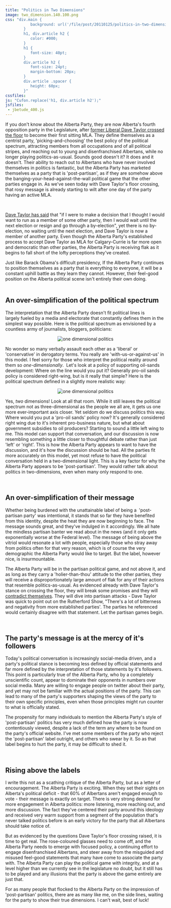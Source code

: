 ```yaml
---
title: "Politics in Two Dimensions"
image: two_dimension.140.100.png
css: "div.main {
           background: url('/file/post/20110125/politics-in-two-dimensions/protractor.png') no-repeat center 27px;
        }
        h1, div.article h2 {
           color: #000;
        }
        h1 {
           font-size: 40pt;
        }
        div.article h2 {
           font-size: 24pt;
           margin-bottom: 20px;
        }
        div.article .spacer {
           height: 60px;
        }"
cssfiles:
js: "Cufon.replace('h1, div.article h2');"
jsfiles:
 - jbetude_400.js
---
```

<div class="triple leftedge left">
<p>If you don't know about the Alberta Party, they are now Alberta's fourth opposition party in the Legislature, after <a href="http://www.cbc.ca/canada/calgary/story/2011/01/24/calgary-taylor-mla-alberta-party.html">former Liberal Dave Taylor crossed the floor</a> to become their first sitting MLA. They define themselves as a centrist party, 'picking-and-choosing' the best policy of the political spectrum, attracting members from all occupations and of all political stripes, and reaching out to young and disenfranchised Albertans, while no longer playing politics-as-usual. Sounds good doesn't it? It does and it doesn't. Their ability to reach out to Albertans who have never involved themselves in politics is fantastic, but the Alberta Party has marketed themselves as a party that is 'post-partisan', as if they are somehow above the banging-your-head-against-the-wall political game that the other parties engage in. As we've seen today&nbsp;with Dave Taylor's floor crossing, that rosy message is already starting to wilt after one day of the party having an active MLA.</p>
</div>
<div class="spacer" style="height: auto;">&nbsp;</div>
<div class="triple leftedge left">
<p><a href="http://www.ffwdweekly.com/calgary-blogs/the-howler/2011/01/24/dave-taylor-a-coup-for-alberta-party-or-politics-as-usual-638/">Dave Taylor has said</a> that "if I were to make a decision that I thought I would want to run as a member of some other party, then I would wait until the next election or resign and go through a by-election", yet there is no by-election, no waiting until the next election, and Dave Taylor is now a member of another party. Even though the Alberta Party's established process to accept Dave Taylor as MLA for Calgary-Currie is far more open and democratic than other parties, the Alberta Party is receiving flak as it begins to fall short of the lofty perceptions they've created.</p>
</div>
<div class="triple rightedge left">Just like Barack Obama's difficult presidency, If the Alberta Party continues to position themselves as a party that is everything to everyone, it will be a constant uphill battle as they learn they cannot. However, their feel-good position on the Alberta political scene isn't entirely their own doing.</div>
<div class="spacer">&nbsp;</div>
<h2>An over-simplification of the political spectrum</h2>
<p>The interpretation that the Alberta Party doesn't fit political lines is largely&nbsp;fueled&nbsp;by a media and electorate that constantly defines them in the simplest way possible. Here is the political spectrum as envisioned by a countless army of journalists, bloggers, politicians:</p>
<p style="text-align: center;"><img src="/file/post/20110125/politics-in-two-dimensions/one_dimension.png" alt="one dimensional politics" /></p>
<p>No wonder so many verbally assault&nbsp;each other&nbsp;as a 'liberal' or 'conservative' in&nbsp;derogatory&nbsp;terms. You really are 'with-us-or-against-us' in this model. I feel sorry for those who&nbsp;interpret&nbsp;the political reality around them so&nbsp;<em>one-dimensionally</em>. &nbsp;Let's look at a policy of supporting oil-sands development: Where on the line would you put it? Generally pro-oil sands policy is considered right-wing, but is it really that simple? Here is the political spectrum defined in a slightly more realistic way:</p>
<p style="text-align: center;"><img src="/file/post/20110125/politics-in-two-dimensions/two_dimension.png" alt="one dimensional politics" /></p>
<p>Yes, <em>two </em>dimensions! Look at all that room. While it still leaves the political spectrum not as three-dimensional as the people we all are, it gets us one more ever-important axis closer. Yet seldom do we discuss politics this way. Where would you put a 'pro-oil sands' policy now? It's generally considered right wing due to it's inherent pro-business nature, but what about government subsidies to oil producers? Starting to sound a little left wing to me. This model can support that&nbsp;conversation, and our discussion is now resembling something a little closer to thoughtful debate rather than just 'left' or 'right'. This is how the Alberta Party appears to want to have the discussion, and it's how the discussion should be had. All the parties fit more accurately on this model, yet most refuse to have the political conversation held in a two-dimensional light. This is a key factor for why the Alberta Party appears to be 'post-partisan'. They would rather talk about politics in two-dimensions, even when many only respond to one.</p>
<div class="spacer">&nbsp;</div>
<h2>An over-simplification of their message</h2>
<p>Whether being burdened with the unattainable label of being a &nbsp;'post-partisan party' was intentional, it stands that so far they have benefited from this identity, despite the heat they are now beginning to face. The message sounds great, and they've indulged in it accordingly. We all hate the mindless partisan banter we read about in the news (and it only gets exponentially worse at the Federal level). The message of being above the vitriol would resonate a lot with people, especially those who stray away from&nbsp;politics often for that very reason, which is of course the very demographic the Alberta Party would like to target. But the label, however nice, is insurmountable.</p>
<p>The Alberta Party will be in the partisan political game, and not above it, and as long as they carry a 'holier-than-thou' attitude to the other parties, they will receive a disproportionately large amount of flak for any of their actions that resemble politics-as-usual. As&nbsp;evidenced&nbsp;already with Dave Taylor's stance on crossing the floor, they will break some promises and they will <a href="http://chrislabossiere.com/2010/01/04/is-this-a-good-start/">contradict themselves</a>. They will dive into partisan attacks - Dave Taylor was quick to point out on the Rutherford Show, "There's a lot of bitterness and&nbsp;negativity&nbsp;from more established parties'. The parties he referenced would certainly disagree with that statement. Let the partisan games begin.</p>
<div class="spacer">&nbsp;</div>
<h2>The party's message is at the mercy of it's followers</h2>
<p>Today's political conversation is increasingly social-media driven, and a party's political stance is becoming less defined by official statements and far more defined by the interpretation of those statements by it's followers. This point is particularly true of the Alberta Party, who by a completely unscientific count, appear to dominate&nbsp;their opponents&nbsp;in numbers over social media. Many are willing to engage people on twitter about their party, and yet may not be familiar with the actual positions of the party. This can lead to many of the party's supporters shaping the views of the party to their own specific principles, even when those principles might run counter to what is officially stated.</p>
<p>The propensity for many individuals to mention the Alberta Party's style of 'post-partisan' politics has very much defined how the party is now contentiously viewed, despite a lack of the term any where to be found on the party's official website.&nbsp;I've met some members of the party who reject the 'post-partisan' label outright, and others who swear by it.&nbsp;So as that label begins to hurt the party, it may be difficult to shed it.</p>
<div class="spacer">&nbsp;</div>
<h2>Rising above the labels</h2>
<p>I write this not as a scathing critique of the Alberta Party, but as a letter of encouragement. The Alberta Party is exciting. When they set their sights on Alberta's political deficit - that 60% of Albertans aren't engaged enough to vote - their message is exactly&nbsp;on target. There is very strong demand for more engagement in Alberta politics: more listening, more reaching out, and more discussion. The fact they've centered their party around this ideology and received very warm support from a segment of the population that's never talked politics before is an early victory for the party that all Albertans should take notice of.</p>
<p>But as evidenced by the questions Dave Taylor's floor crossing raised, it is time to get real. The rose-coloured glasses need to come off, and the Alberta Party needs to emerge with focused policy, a&nbsp;continuing&nbsp;effort to engage disenfranchised Albertans, and steer away from the misguided and misused feel-good statements that many have come to associate the party with. The Alberta Party can play the political game with integrity, and at a level higher than we currently see in the legislature no doubt, but it still has to be played and any illusions that the party is above the game entirely are just that.</p>
<p>For as many people that flocked to the Alberta Party on the&nbsp;impression&nbsp;of 'post-partisan' politics, there are as many like me, on the side lines, waiting for the party to show their true dimensions. I can't wait, best of luck!</p>